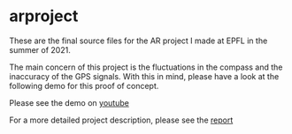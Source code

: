 # arproject

These are the final source files for the AR project I made at EPFL in the summer of 2021.

The main concern of this project is the fluctuations in the compass and the inaccuracy of the GPS signals. With this in mind, please have a look at the following demo for this proof of concept.

Please see the demo on [youtube](https://youtu.be/Qo12dEF-1TI])

For a more detailed project description, please see the [report]()
